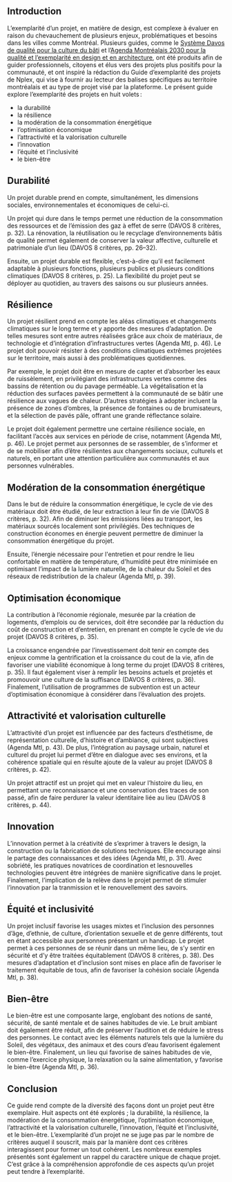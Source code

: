 ## Introduction 

L’exemplarité d’un projet, en matière de design, est complexe à évaluer en raison du chevauchement de plusieurs enjeux, problématiques et besoins dans les villes comme Montréal. Plusieurs guides, comme le [Système Davos de qualité pour la culture du bâti](https://www.bak.admin.ch/bak/fr/home/baukultur/qualitaet/davos-qualitaetssystem-baukultur.html) et l’[Agenda Montréalais 2030 pour la qualité et l’exemplarité en design et en architecture](https://designmontreal.com/sites/designmontreal.com/files/publications/agenda_mtl_2030_v1.12-19_fr_lr.pdf), ont été produits afin de guider professionnels, citoyens et élus vers des projets plus positifs pour la communauté, et ont inspiré la rédaction du Guide d’exemplarité des projets de Nplex, qui vise à fournir au lecteur des balises spécifiques au territoire montréalais et au type de projet visé par la plateforme. Le présent guide explore l’exemplarité des projets en huit volets : 
 - la durabilité
 - la résilience
 - la modération de la consommation énergétique
 - l’optimisation économique
 - l’attractivité et la valorisation culturelle
 - l’innovation
 - l’équité et l’inclusivité
 - le bien-être

## Durabilité 

Un projet durable prend en compte, simultanément, les dimensions sociales, environnementales et économiques de celui-ci. 

Un projet qui dure dans le temps permet une réduction de la consommation des ressources et de l’émission des gaz à effet de serre (DAVOS 8 critères, p. 32). La rénovation, la réutilisation ou le recyclage d’environnements bâtis de qualité permet également de conserver la valeur affective, culturelle et patrimoniale d’un lieu (DAVOS 8 critères, pp. 26–32).   

Ensuite, un projet durable est flexible, c’est-à-dire qu’il est facilement adaptable à plusieurs fonctions, plusieurs publics et plusieurs conditions climatiques (DAVOS 8 critères, p. 25). La flexibilité du projet peut se déployer au quotidien, au travers des saisons ou sur plusieurs années.  

## Résilience 

Un projet résilient prend en compte les aléas climatiques et changements climatiques sur le long terme et y apporte des mesures d’adaptation. De telles mesures sont entre autres réalisées grâce aux choix de matériaux, de technologie et d’intégration d’infrastructures vertes (Agenda Mtl, p. 46). Le projet doit pouvoir résister à des conditions climatiques extrêmes projetées sur le territoire, mais aussi à des problématiques quotidiennes. 

Par exemple, le projet doit être en mesure de capter et d’absorber les eaux de ruissèlement, en privilégiant des infrastructures vertes comme des bassins de rétention ou du pavage perméable. La végétalisation et la réduction des surfaces pavées permettent à la communauté de se bâtir une résilience aux vagues de chaleur. D’autres stratégies à adopter incluent la présence de zones d’ombres, la présence de fontaines ou de brumisateurs, et la sélection de pavés pâle, offrant une grande réflectance solaire. 

Le projet doit également permettre une certaine résilience sociale, en facilitant l’accès aux services en période de crise, notamment (Agenda Mtl, p. 46). Le projet permet aux personnes de se rassembler, de s’informer et de se mobiliser afin d’être résilientes aux changements sociaux, culturels et naturels, en portant une attention particulière aux communautés et aux personnes vulnérables. 

## Modération de la consommation énergétique 

Dans le but de réduire la consommation énergétique, le cycle de vie des matériaux doit être étudié, de leur extraction à leur fin de vie (DAVOS 8 critères, p. 32). Afin de diminuer les émissions liées au transport, les matériaux sourcés localement sont privilégiés. Des techniques de construction économes en énergie peuvent permettre de diminuer la consommation énergétique du projet.  

Ensuite, l’énergie nécessaire pour l'entretien et pour rendre le lieu confortable en matière de température, d'humidité peut être minimisée en optimisant l’impact de la lumière naturelle, de la chaleur du Soleil et des réseaux de redistribution de la chaleur (Agenda Mtl, p. 39). 

## Optimisation économique 

La contribution à l’économie régionale, mesurée par la création de logements, d’emplois ou de services, doit être secondée par la réduction du coût de construction et d’entretien, en prenant en compte le cycle de vie du projet (DAVOS 8 critères, p. 35). 

La croissance engendrée par l’investissement doit tenir en compte des enjeux comme la gentrification et la croissance du cout de la vie, afin de favoriser une viabilité économique à long terme du projet (DAVOS 8 critères, p. 35). Il faut également viser à remplir les besoins actuels et projetés et promouvoir une culture de la suffisance (DAVOS 8 critères, p. 36). Finalement, l’utilisation de programmes de subvention est un acteur d’optimisation économique à considérer dans l’évaluation des projets. 

## Attractivité et valorisation culturelle 

L’attractivité d’un projet est influencée par des facteurs d’esthétisme, de représentation culturelle, d’histoire et d’ambiance, qui sont subjectives (Agenda Mtl, p. 43). De plus, l’intégration au paysage urbain, naturel et culturel du projet lui permet d’être en dialogue avec ses environs, et la cohérence spatiale qui en résulte ajoute de la valeur au projet (DAVOS 8 critères, p. 42). 

Un projet attractif est un projet qui met en valeur l’histoire du lieu, en permettant une reconnaissance et une conservation des traces de son passé, afin de faire perdurer la valeur identitaire liée au lieu (DAVOS 8 critères, p. 44).  

## Innovation 

L’innovation permet à la créativité de s’exprimer à travers le design, la construction ou la fabrication de solutions techniques. Elle encourage ainsi le partage des connaissances et des idées (Agenda Mtl, p. 31). Avec sobriété, les pratiques novatrices de coordination et lesnouvelles technologies peuvent être intégrées de manière significative dans le projet. Finalement, l’implication de la relève dans le projet permet de stimuler l’innovation par la tranmission et le renouvellement des savoirs.  

## Équité et inclusivité 

Un projet inclusif favorise les usages mixtes et l’inclusion des personnes d’âge, d’ethnie, de culture, d’orientation sexuelle et de genre différents, tout en étant accessible aux personnes présentant un handicap. Le projet permet à ces personnes de se réunir dans un même lieu, de s’y sentir en sécurité et d’y être traitées équitablement (DAVOS 8 critères, p. 38). Des mesures d’adaptation et d’inclusion sont mises en place afin de favoriser le traitement équitable de tous, afin de favoriser la cohésion sociale (Agenda Mtl, p. 38). 

## Bien-être 

Le bien-être est une composante large, englobant des notions de santé, sécurité, de santé mentale et de saines habitudes de vie. Le bruit ambiant doit également être réduit, afin de préserver l’audition et de réduire le stress des personnes. Le contact avec les éléments naturels tels que la lumière du Soleil, des végétaux, des animaux et des cours d’eau favorisent également le bien-être. Finalement, un lieu qui favorise de saines habitudes de vie, comme l’exercice physique, la relaxation ou la saine alimentation, y favorise le bien-être (Agenda Mtl, p. 36). 

## Conclusion 

Ce guide rend compte de la diversité des façons dont un projet peut être exemplaire. Huit aspects ont été explorés ; la durabilité, la résilience, la modération de la consommation énergétique, l’optimisation économique, l’attractivité et la valorisation culturelle, l’innovation, l’équité et l’inclusivité, et le bien-être. L’exemplarité d’un projet ne se juge pas par le nombre de critères auquel il souscrit, mais par la manière dont ces critères interagissent pour former un tout cohérent. Les nombreux exemples présentés sont également un rappel du caractère unique de chaque projet. C’est grâce à la compréhension approfondie de ces aspects qu’un projet peut tendre à l’exemplarité. 
